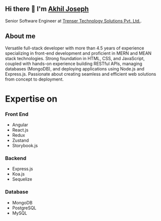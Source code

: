## Hi there 👋 I'm [Akhil Joseph](https://akhiljozph.github.io/akhiljozph/)

Senior Software Engineer at [Trenser Technology Solutions Pvt. Ltd.](https://trenser.com).

## About me

Versatile full-stack developer with more than 4.5 years of experience specializing in front-end development and proficient in MERN and MEAN stack technologies. Strong foundation in HTML, CSS, and JavaScript, coupled with hands-on experience building RESTful APIs, managing databases (MongoDB), and deploying applications using Node.js and Express.js. Passionate about creating seamless and efficient web solutions from concept to deployment.

# Expertise on

### Front End

- Angular
- React.js
- Redux
- Zustand
- Storybook.js

### Backend

- Express.js
- Koa.js
- Sequelize

### Database

- MongoDB
- PostgreSQL
- MySQL
